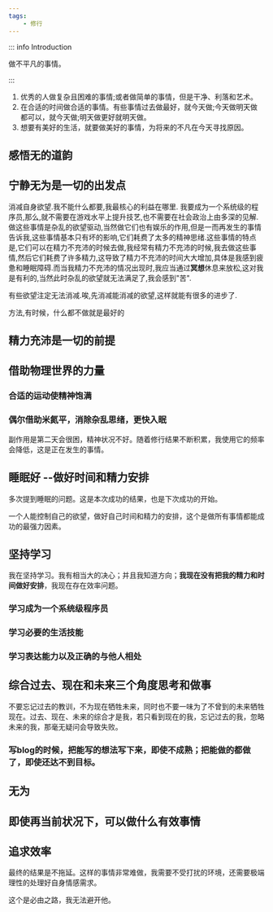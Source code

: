 ```yaml
---
tags:
    - 修行
---
```


::: info Introduction

做不平凡的事情。

:::

1. 优秀的人做复杂且困难的事情;或者做简单的事情，但是干净、利落和艺术。
2. 在合适的时间做合适的事情。有些事情过去做最好，就今天做;今天做明天做都可以，就今天做;明天做更好就明天做。
3. 想要有美好的生活，就要做美好的事情，为将来的不凡在今天寻找原因。

## 感悟无的道韵
## 宁静无为是一切的出发点 

消减自身欲望.我不能什么都要,我最核心的利益在哪里. 我要成为一个系统级的程序员,那么,就不需要在游戏水平上提升技艺,也不需要在社会政治上由多深的见解.做这些事情是杂乱的欲望驱动,当然做它们也有娱乐的作用,但是一而再发生的事情告诉我,这些事情基本只有坏的影响,它们耗费了太多的精神思绪.这些事情的特点是,它们可以在精力不充沛的时候去做,我经常有精力不充沛的时候,我去做这些事情,然后它们耗费了许多精力,这导致了精力不充沛的时间大大增加,具体是我感到疲惫和睡眠障碍.而当我精力不充沛的情况出现时,我应当通过**冥想**休息来放松,这对我是有利的,当然此时杂乱的欲望就无法满足了,我会感到"苦".

有些欲望注定无法消减.唉,先消减能消减的欲望,这样就能有很多的进步了.

方法,有时候，什么都不做就是最好的
## 精力充沛是一切的前提




## 借助物理世界的力量

### 合适的运动使精神饱满

### 偶尔借助米氮平，消除杂乱思绪，更快入眠

副作用是第二天会很困，精神状况不好。随着修行结果不断积累，我使用它的频率会降低，这是正在发生的事情。

## 睡眠好 --做好时间和精力安排

多次提到睡眠的问题。这是本次成功的结果，也是下次成功的开始。

一个人能控制自己的欲望，做好自己时间和精力的安排，这个是做所有事情都能成功的最强力因素。

## 坚持学习

我在坚持学习。我有相当大的决心；并且我知道方向；**我现在没有把我的精力和时间做好安排**，我现在存在效率问题。


### 学习成为一个系统级程序员


### 学习必要的生活技能

### 学习表达能力以及正确的与他人相处

## 综合过去、现在和未来三个角度思考和做事

不要忘记过去的教训，不为现在牺牲未来，同时也不要一味为了不曾到的未来牺牲现在。过去、现在、未来的综合才是我，若只看到现在的我，忘记过去的我，忽略未来的我，那毫无疑问会导致失败。

### 写blog的时候，把能写的想法写下来，即使不成熟；把能做的都做了，即使还达不到目标。

## 无为

## 即使再当前状况下，可以做什么有效事情

## 追求效率

最终的结果是不拖延。这样的事情非常难做，我需要不受打扰的环境，还需要极端理性的处理好自身情感需求。

这个是必由之路，我无法避开他。
